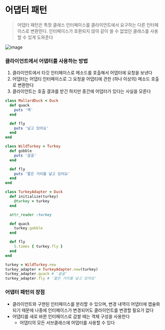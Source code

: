 # 어댑터 패턴

> 어댑터 패턴은 특정 클래스 인터페이스를 클라이언트에서 요구하는 다른 인터페이스로 변환한다. 인터페이스가 호환되지 않아 같이 쓸 수 없었던 클래스를 사용할 수 있게 도와준다

![image](https://github.com/jwowo/study/assets/72483138/be964956-62cc-4cea-b7d6-ff4b74a2ec26)

### 클라이언트에서 어댑터를 사용하는 방법

1. 클라이언트에서 타깃 인터페이스로 메소드를 호출해서 어댑터에 요청을 보낸다
2. 어댑터는 어댑티 인터페이스로 그 요청을 어댑티에 관한 (하나 이상의) 메소드 호출로 변환한다
3. 클라이언트는 호출 결과를 받긴 하지만 중간에 어댑터가 있다는 사실을 모른다

```ruby
class MallardDuck < Duck
  def quack
    puts '꽥'
  end

  def fly
    puts '날고 있어요'
  end
end
```
```ruby
class WildTurkey < Turkey
  def gobble
    puts '골골'
  end

  def fly
    puts '짧은 거리를 날고 있어요'
  end
end
```
```ruby
class TurkeyAdapter < Duck
  def initialize(turkey)
    @turkey = turkey
  end

  attr_reader :turkey

  def quack
    turkey.gobble
  end

  def fly
    5.times { turkey.fly }
  end
end
```
```ruby
turkey = WildTurkey.new
turkey_adapter = TurkeyAdapter.new(turkey)
turkey_adapter.quack # '골골'
turkey_adapter.fly # '짧은 거리를 날고 있어요'
```

### 어댑터 패턴의 장점

- 클라이언트와 구현된 인터페이스를 분리할 수 있으며, 변경 내역이 어댑터에 캡슐화되기 때문에 나중에 인터페이스가 변경되어도 클라이언트를 변경할 필요가 없다
- 어댑티를 새로 바뀐 인터페이스로 감쌀 때는 객체 구성을 사용한다
  - 어댑티의 모든 서브클래스에 어댑터를 사용할 수 있다
